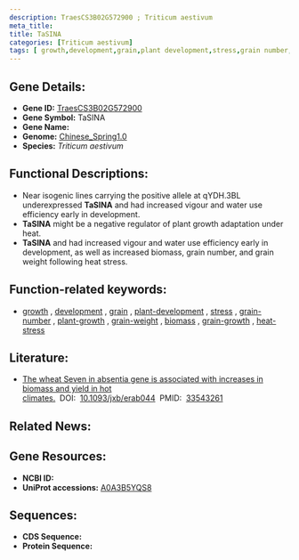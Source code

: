 ```yaml
---
description: TraesCS3B02G572900 ; Triticum aestivum
meta_title:
title: TaSINA
categories: [Triticum aestivum]
tags: [ growth,development,grain,plant development,stress,grain number,plant growth,grain weight,biomass,grain growth,heat stress ]
---
```


## Gene Details:
- **Gene ID:**	[TraesCS3B02G572900](https://ensembl.gramene.org/Triticum_aestivum/Gene/Summary?g=TraesCS3B02G572900)
- **Gene Symbol:** TaSINA
- **Gene Name:** 
- **Genome:** [Chinese_Spring1.0](https://ensembl.gramene.org/Triticum_aestivum/Info/Index)
- **Species:** *Triticum aestivum*

## Functional Descriptions:
   - Near isogenic lines carrying the positive allele at qYDH.3BL underexpressed **TaSINA** and had increased vigour and water use efficiency early in development.
   - **TaSINA** might be a negative regulator of plant growth adaptation under heat.
   - **TaSINA** and had increased vigour and water use efficiency early in development, as well as increased biomass, grain number, and grain weight following heat stress.

## Function-related keywords:
   - [growth](/tags/growth/)&nbsp;,&nbsp;[development](/tags/development/)&nbsp;,&nbsp;[grain](/tags/grain/)&nbsp;,&nbsp;[plant-development](/tags/plant-development/)&nbsp;,&nbsp;[stress](/tags/stress/)&nbsp;,&nbsp;[grain-number](/tags/grain-number/)&nbsp;,&nbsp;[plant-growth](/tags/plant-growth/)&nbsp;,&nbsp;[grain-weight](/tags/grain-weight/)&nbsp;,&nbsp;[biomass](/tags/biomass/)&nbsp;,&nbsp;[grain-growth](/tags/grain-growth/)&nbsp;,&nbsp;[heat-stress](/tags/heat-stress/)

## Literature:
   - [The wheat Seven in absentia gene is associated with increases in biomass and yield in hot climates.]( https://academic.oup.com/jxb/article/72/10/3774/6128899?login=true)&nbsp;&nbsp;DOI:&nbsp;&nbsp;[10.1093/jxb/erab044](https://academic.oup.com/jxb/article/72/10/3774/6128899?login=true)&nbsp;&nbsp;PMID:&nbsp;&nbsp;[33543261](https://pubmed.ncbi.nlm.nih.gov/33543261/)

## Related News:

## Gene Resources:
- **NCBI ID:**  [](https://www.ncbi.nlm.nih.gov/gene/?term=)
- **UniProt accessions:** [A0A3B5YQS8](https://www.uniprot.org/uniprotkb/A0A3B5YQS8/entry)



## Sequences:
- **CDS Sequence:**
- **Protein Sequence:**
